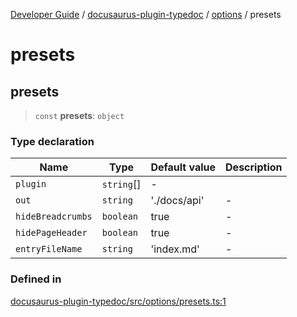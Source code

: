 [Developer Guide](../../../../README.md) / [docusaurus-plugin-typedoc](../../../README.md) / [options](../../README.md) / presets

# presets

## presets

> `const` **presets**: `object`

### Type declaration

| Name              | Type        | Default value | Description |
| ----------------- | ----------- | ------------- | ----------- |
| `plugin`          | `string`\[] | -             |             |
| `out`             | `string`    | './docs/api'  | -           |
| `hideBreadcrumbs` | `boolean`   | true          | -           |
| `hidePageHeader`  | `boolean`   | true          | -           |
| `entryFileName`   | `string`    | 'index.md'    | -           |

### Defined in

[docusaurus-plugin-typedoc/src/options/presets.ts:1](https://github.com/typedoc2md/typedoc-plugin-markdown/blob/main/packages/docusaurus-plugin-typedoc/src/options/presets.ts#L1)
